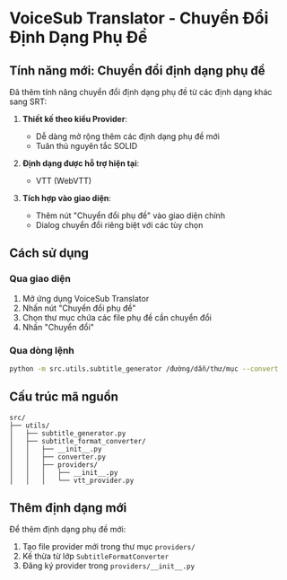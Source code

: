 # VoiceSub Translator - Chuyển Đổi Định Dạng Phụ Đề

## Tính năng mới: Chuyển đổi định dạng phụ đề

Đã thêm tính năng chuyển đổi định dạng phụ đề từ các định dạng khác sang SRT:

1. **Thiết kế theo kiểu Provider**:
   - Dễ dàng mở rộng thêm các định dạng phụ đề mới
   - Tuân thủ nguyên tắc SOLID

2. **Định dạng được hỗ trợ hiện tại**:
   - VTT (WebVTT)

3. **Tích hợp vào giao diện**:
   - Thêm nút "Chuyển đổi phụ đề" vào giao diện chính
   - Dialog chuyển đổi riêng biệt với các tùy chọn

## Cách sử dụng

### Qua giao diện

1. Mở ứng dụng VoiceSub Translator
2. Nhấn nút "Chuyển đổi phụ đề"
3. Chọn thư mục chứa các file phụ đề cần chuyển đổi
4. Nhấn "Chuyển đổi"

### Qua dòng lệnh

```bash
python -m src.utils.subtitle_generator /đường/dẫn/thư/mục --convert
```

## Cấu trúc mã nguồn

```
src/
├── utils/
│   ├── subtitle_generator.py
│   ├── subtitle_format_converter/
│   │   ├── __init__.py
│   │   ├── converter.py
│   │   ├── providers/
│   │   │   ├── __init__.py
│   │   │   └── vtt_provider.py
```

## Thêm định dạng mới

Để thêm định dạng phụ đề mới:

1. Tạo file provider mới trong thư mục `providers/`
2. Kế thừa từ lớp `SubtitleFormatConverter`
3. Đăng ký provider trong `providers/__init__.py`